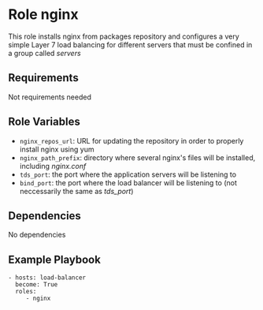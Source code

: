 Role nginx
=========

This role installs nginx from packages repository and configures a very simple Layer 7 load balancing for different servers that must be confined in a group called *servers*

Requirements
------------
Not requirements needed

Role Variables
--------------
* `nginx_repos_url`: URL for updating the repository in order to properly install nginx using yum
* `nginx_path_prefix`: directory where several nginx's files will be installed, including *nginx.conf*
* `tds_port`: the port where the application servers will be listening to
* `bind_port`: the port where the load balancer will be listening to (not neccessarily the same as *tds_port*)

Dependencies
------------
No dependencies

Example Playbook
----------------
    - hosts: load-balancer
      become: True
      roles:
         - nginx

